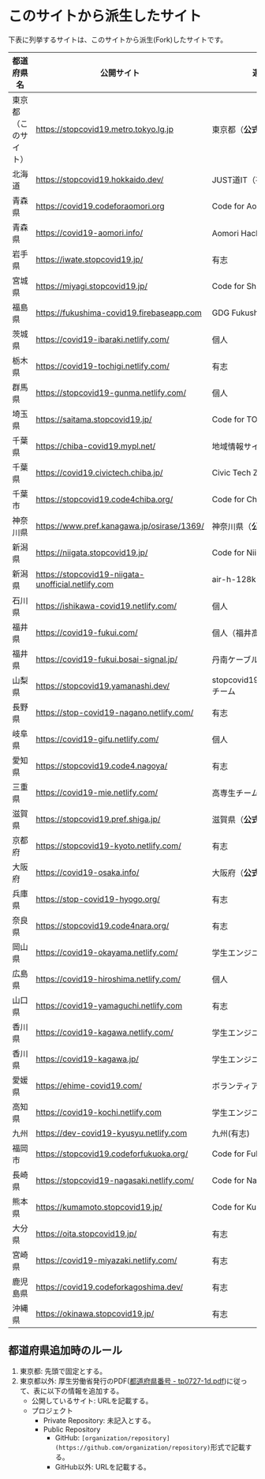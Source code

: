 # このサイトから派生したサイト

下表に列挙するサイトは、このサイトから派生(Fork)したサイトです。

都道府県名 | 公開サイト | 運営者 | プロジェクト
------------ | ------------- | ------------- | -------------
東京都（このサイト）|https://stopcovid19.metro.tokyo.lg.jp|東京都（**公式**）|[tokyo-metropolitan-gov/covid19](https://github.com/tokyo-metropolitan-gov/covid19)|
[](01)北海道|https://stopcovid19.hokkaido.dev/|JUST道IT（有志団体）|[codeforsapporo/covid19](https://github.com/codeforsapporo/covid19)|
[](02)青森県|https://covid19.codeforaomori.org|Code for Aomori|[CodeForAomori/covid19](https://github.com/CodeForAomori/covid19)|
[](02)青森県|https://covid19-aomori.info/|Aomori Hackers（有志団体）|[covid19-aomori/website](https://github.com/covid19-aomori/website)|
[](03)岩手県|https://iwate.stopcovid19.jp/|有志|[MeditationDuck/covid19](https://github.com/MeditationDuck/covid19)|
[](04)宮城県|https://miyagi.stopcovid19.jp/|Code for Shiogama|[code4shiogama/covid19-miyagi](https://github.com/code4shiogama/covid19-miyagi)|
[](07)福島県|https://fukushima-covid19.firebaseapp.com|GDG Fukushima|[donuzium/covid19](https://github.com/donuzium/covid19)|
[](08)茨城県|https://covid19-ibaraki.netlify.com/|個人|[a01sa01to/covid19-ibaraki](https://github.com/a01sa01to/covid19-ibaraki)|
[](09)栃木県|https://covid19-tochigi.netlify.com/|有志|[covid19-tochigi/covid19](https://github.com/covid19-tochigi/covid19)|
[](10)群馬県|https://stopcovid19-gunma.netlify.com/|個人|[SatoshiRC/covid19-gunma](https://github.com/SatoshiRC/covid19-gunma)|
[](11)埼玉県|https://saitama.stopcovid19.jp/|Code for TODA|[codefortoda/covid19-saitama](https://github.com/codefortoda/covid19-saitama)|
[](12)千葉県|https://chiba-covid19.mypl.net/|地域情報サイト「まいぷれ」|[keisuke-kimura/covid19](https://github.com/keisuke-kimura/covid19)|
[](12)千葉県|https://covid19.civictech.chiba.jp/|Civic Tech Zen Chiba|[civictechzenchiba/covid19-chiba](https://github.com/civictechzenchiba/covid19-chiba)|
[](12)千葉市|https://stopcovid19.code4chiba.org/|Code for Chiba|[codeforchiba/covid19](https://github.com/codeforchiba/covid19)|
[](14)神奈川県|https://www.pref.kanagawa.jp/osirase/1369/|神奈川県（**公式**）||
[](15)新潟県|https://niigata.stopcovid19.jp/|Code for Niigata|[CodeForNiigata/covid19](https://github.com/CodeForNiigata/covid19)|
[](15)新潟県|https://stopcovid19-niigata-unofficial.netlify.com|air-h-128k-il|[air-h-128k-il/covid19](https://github.com/air-h-128k-il/covid19)|
[](17)石川県|https://ishikawa-covid19.netlify.com/|個人|[Retsuki/covid19-ishikawa/](https://github.com/Retsuki/covid19-ishikawa/)|
[](18)福井県|https://covid19-fukui.com/|個人（福井高専卒）|[nomunomu0504/covid19](https://github.com/nomunomu0504/covid19)|
[](18)福井県|https://covid19-fukui.bosai-signal.jp/|丹南ケーブルテレビ株式会社|[westar7/fukui-covid19](https://github.com/westar7/fukui-covid19)|
[](19)山梨県|https://stopcovid19.yamanashi.dev/|stopcovid19.yamanashi.devチーム|[covid19-yamanashi/covid19](https://github.com/covid19-yamanashi/covid19)|
[](20)長野県|https://stop-covid19-nagano.netlify.com/|有志|[hisayan/covid19](https://github.com/hisayan/covid19)|
[](21)岐阜県|https://covid19-gifu.netlify.com/|個人|[CODE-for-GIFU/covid19](https://github.com/CODE-for-GIFU/covid19)|
[](23)愛知県|https://stopcovid19.code4.nagoya/|有志|[code4nagoya/covid19](https://github.com/code4nagoya/covid19)|
[](24)三重県|https://covid19-mie.netlify.com/|高専生チーム(有志)|[FlexiblePrintedCircuits/covid19-mie](https://github.com/FlexiblePrintedCircuits/covid19-mie)|
[](25)滋賀県|https://stopcovid19.pref.shiga.jp/|滋賀県（**公式**)|[Shiga-pref-org/covid19](https://github.com/Shiga-pref-org/covid19)|
[](26)京都府|https://stopcovid19-kyoto.netlify.com/|有志|[stopcovid19-kyoto/covid19](https://github.com/stopcovid19-kyoto/covid19)|
[](27)大阪府|https://covid19-osaka.info/|大阪府（**公式**）|[codeforosaka/covid19](https://github.com/codeforosaka/covid19)|
[](28)兵庫県|https://stop-covid19-hyogo.org/|有志|[stop-covid19-hyogo/covid19](https://github.com/stop-covid19-hyogo/covid19)|
[](29)奈良県|https://stopcovid19.code4nara.org/|有志|[code4nara/covid19](https://github.com/code4nara/covid19)|
[](33)岡山県|https://covid19-okayama.netlify.com/|学生エンジニア(有志)||
[](34)広島県|https://covid19-hiroshima.netlify.com/|個人|[tatsuya1970/covid19](https://github.com/tatsuya1970/covid19)|
[](35)山口県|https://covid19-yamaguchi.netlify.com|有志|[nishidayoshikatsu/covid19-yamaguchi](https://github.com/nishidayoshikatsu/covid19-yamaguchi)|
[](37)香川県|https://covid19-kagawa.netlify.com/|学生エンジニア(有志)||
[](37)香川県|https://covid19-kagawa.jp/|学生エンジニア (有志)|[i15317/covid19](https://github.com/i15317/covid19) |
[](38)愛媛県|https://ehime-covid19.com/|ボランティア(有志)|[ehime-covid19/covid19](https://github.com/ehime-covid19/covid19)|
[](39)高知県|https://covid19-kochi.netlify.com|学生エンジニア(有志)||
[]()九州|https://dev-covid19-kyusyu.netlify.com|九州(有志)|[Code-for-Kyushu/covid19](https://github.com/Code-for-Kyushu/covid19)|
[](40)福岡市|https://stopcovid19.codeforfukuoka.org/|Code for Fukuoka|[Code-for-Fukuoka/covid19](https://github.com/Code-for-Fukuoka/covid19)|
[](42)長崎県|https://stopcovid19-nagasaki.netlify.com/|Code for Nagasaki|[CodeForNagasaki/covid19](https://github.com/CodeForNagasaki/covid19)|
[](43)熊本県|https://kumamoto.stopcovid19.jp/|Code for Kumamoto|[codeforkumamoto/covid19](https://github.com/codeforkumamoto/covid19)|
[](44)大分県|https://oita.stopcovid19.jp/|有志|[covid19-oita/covid19](https://github.com/covid19-oita/covid19)|
[](45)宮崎県|https://covid19-miyazaki.netlify.com/|有志|[covid19-miyazaki/covid19](https://github.com/covid19-miyazaki/covid19)|
[](46)鹿児島県|https://covid19.codeforkagoshima.dev/|有志|[codeforkagoshima/covid19](https://github.com/codeforkagoshima/covid19)
[](47)沖縄県|https://okinawa.stopcovid19.jp/|有志|[Code-for-OKINAWA/covid19](https://github.com/Code-for-OKINAWA/covid19)
## 都道府県追加時のルール

1. 東京都: 先頭で固定とする。
1. 東京都以外: 厚生労働省発行のPDF([都道府県番号 - tp0727-1d.pdf](https://www.mhlw.go.jp/topics/2007/07/dl/tp0727-1d.pdf))に従って、表に以下の情報を追加する。
   - 公開しているサイト: URLを記載する。
   - プロジェクト
      - Private Repository: 未記入とする。
      - Public Repository
         - GitHub: `[organization/repository](https://github.com/organization/repository)`形式で記載する。
         - GitHub以外: URLを記載する。
